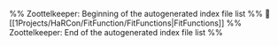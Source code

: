 %% Zoottelkeeper: Beginning of the autogenerated index file list  %%
📄 [[1Projects/HaRCon/FitFunction/FitFunctions|FitFunctions]]
%% Zoottelkeeper: End of the autogenerated index file list  %%
